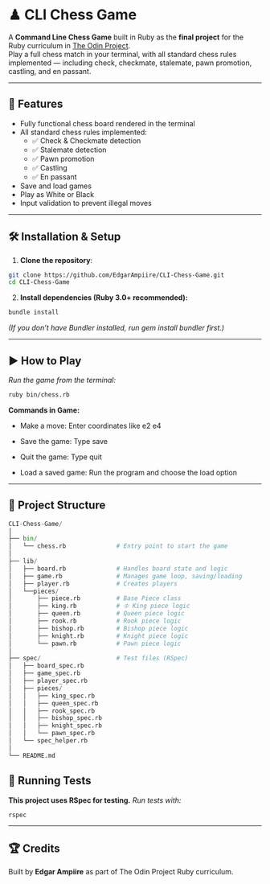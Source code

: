 # ♟ CLI Chess Game

A **Command Line Chess Game** built in Ruby as the **final project** for the Ruby curriculum in [The Odin Project](https://www.theodinproject.com/).  
Play a full chess match in your terminal, with all standard chess rules implemented — including check, checkmate, stalemate, pawn promotion, castling, and en passant.

--- 

## 📜 Features
- Fully functional chess board rendered in the terminal
- All standard chess rules implemented:
  - ✅ Check & Checkmate detection
  - ✅ Stalemate detection
  - ✅ Pawn promotion
  - ✅ Castling
  - ✅ En passant
- Save and load games
- Play as White or Black
- Input validation to prevent illegal moves

---

## 🛠️ Installation & Setup
1. **Clone the repository**:
```bash
git clone https://github.com/EdgarAmpiire/CLI-Chess-Game.git
cd CLI-Chess-Game
```

2. **Install dependencies (Ruby 3.0+ recommended):**
```bash
bundle install
```
_(If you don’t have Bundler installed, run gem install bundler first.)_

---

## ▶️ How to Play
_Run the game from the terminal:_
```bash
ruby bin/chess.rb
```

**Commands in Game:**
- Make a move: Enter coordinates like e2 e4

- Save the game: Type save

- Quit the game: Type quit

- Load a saved game: Run the program and choose the load option

---

## 📂 Project Structure
```python
CLI-Chess-Game/
│
├── bin/
│   └── chess.rb              # Entry point to start the game
│
├── lib/
│   ├── board.rb              # Handles board state and logic
│   ├── game.rb               # Manages game loop, saving/loading
│   ├── player.rb             # Creates players
│   └──pieces/
│       ├── piece.rb          # Base Piece class
│       ├── king.rb           # ♔ King piece logic
│       ├── queen.rb          # Queen piece logic
│       ├── rook.rb           # Rook piece logic
│       ├── bishop.rb         # Bishop piece logic
│       ├── knight.rb         # Knight piece logic
│       └── pawn.rb           # Pawn piece logic
│
├── spec/                     # Test files (RSpec)
│   ├── board_spec.rb
│   ├── game_spec.rb
│   ├── player_spec.rb
│   ├── pieces/
│   │   ├── king_spec.rb
│   │   ├── queen_spec.rb
│   │   ├── rook_spec.rb
│   │   ├── bishop_spec.rb
│   │   ├── knight_spec.rb
│   │   └── pawn_spec.rb
│   └── spec_helper.rb
│
└── README.md
```

## 🧪 Running Tests
**This project uses RSpec for testing.**
_Run tests with:_
```bash
rspec
```

---

## 🏆 Credits
Built by **Edgar Ampiire** as part of The Odin Project Ruby curriculum.
